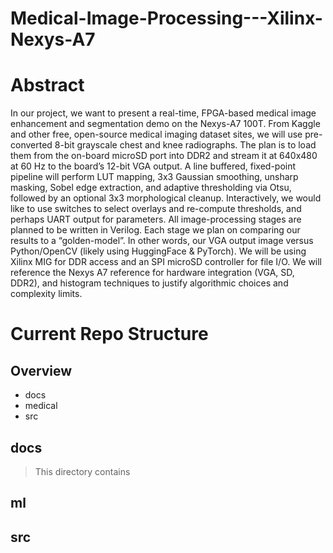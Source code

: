 # Medical-Image-Processing---Xilinx-Nexys-A7

# Abstract
In our project, we want to present a real-time, FPGA-based medical image enhancement and segmentation demo on the Nexys-A7 100T. From Kaggle and other free, open-source medical imaging dataset sites, we will use pre-converted 8-bit grayscale chest and knee radiographs. The plan is to load them from the on-board microSD port into DDR2 and stream it at 640x480 at 60 Hz to the board’s 12-bit VGA output. A line buffered, fixed-point pipeline will perform LUT mapping, 3x3 Gaussian smoothing, unsharp masking, Sobel edge extraction, and adaptive thresholding via Otsu, followed by an optional 3x3 morphological cleanup. Interactively, we would like to use switches to select overlays and re-compute thresholds, and perhaps UART output for parameters.
All image-processing stages are planned to be written in Verilog. Each stage we plan on comparing our results to a “golden-model”. In other words, our VGA output image versus Python/OpenCV (likely using HuggingFace & PyTorch). We will be using Xilinx MIG for DDR access and an SPI microSD controller for file I/O. We will reference the Nexys A7 reference for hardware integration (VGA, SD, DDR2), and histogram techniques to justify algorithmic choices and complexity limits.

# Current Repo Structure
## Overview
* docs
* medical
* src
## docs
> This directory contains 
## ml
## src
